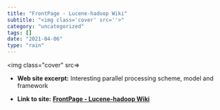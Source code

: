 ```yaml
---
title: "FrontPage - Lucene-hadoop Wiki"
subtitle: "<img class='cover' src=''>"
category: "uncategorized"
tags: []
date: "2021-04-06"
type: "rain"
---
```

<img class="cover" src=>



* **Web site excerpt:** Interesting parallel processing scheme, model and framework

* **Link to site:** **[FrontPage - Lucene-hadoop Wiki](http://wiki.apache.org/lucene-hadoop/FrontPage)**